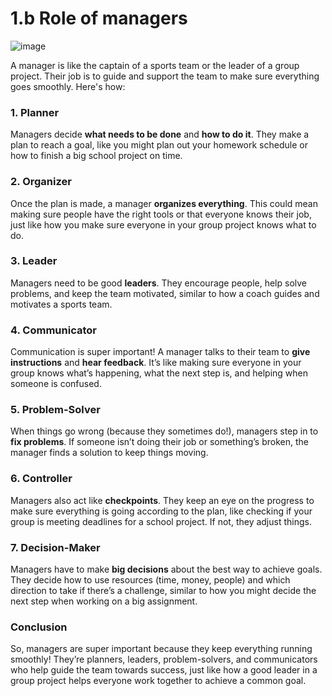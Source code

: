 # 1.b Role of managers
![image](https://github.com/user-attachments/assets/371b9769-e9f1-4bba-b701-fb3e225f200b)



A manager is like the captain of a sports team or the leader of a group project. Their job is to guide and support the team to make sure everything goes smoothly. Here's how:

### 1. **Planner**
Managers decide **what needs to be done** and **how to do it**. They make a plan to reach a goal, like you might plan out your homework schedule or how to finish a big school project on time.

### 2. **Organizer**
Once the plan is made, a manager **organizes everything**. This could mean making sure people have the right tools or that everyone knows their job, just like how you make sure everyone in your group project knows what to do.

### 3. **Leader**
Managers need to be good **leaders**. They encourage people, help solve problems, and keep the team motivated, similar to how a coach guides and motivates a sports team.

### 4. **Communicator**
Communication is super important! A manager talks to their team to **give instructions** and **hear feedback**. It’s like making sure everyone in your group knows what’s happening, what the next step is, and helping when someone is confused.

### 5. **Problem-Solver**
When things go wrong (because they sometimes do!), managers step in to **fix problems**. If someone isn’t doing their job or something’s broken, the manager finds a solution to keep things moving.

### 6. **Controller**
Managers also act like **checkpoints**. They keep an eye on the progress to make sure everything is going according to the plan, like checking if your group is meeting deadlines for a school project. If not, they adjust things.

### 7. **Decision-Maker**
Managers have to make **big decisions** about the best way to achieve goals. They decide how to use resources (time, money, people) and which direction to take if there’s a challenge, similar to how you might decide the next step when working on a big assignment.

### Conclusion
So, managers are super important because they keep everything running smoothly! They’re planners, leaders, problem-solvers, and communicators who help guide the team towards success, just like how a good leader in a group project helps everyone work together to achieve a common goal.
